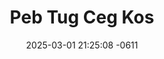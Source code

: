 ---
layout: movie-video-data
date: 2025-03-01 21:25:08 -0611
categories: movie

# Site Attributes
title: "Peb Tug Ceg Kos"
permalink: "/movie/Peb_Tug_Ceg_Kos"

# Movie Attributes
synopsis: "Zeng Yee (Viv Thao) and Zeng Ka (Meng Thao) become orphans after a mysterious drowning of their parents, leading them to , being adopted by their aunt and uncle. They grow up being mistreated by their aunt and over-worked in the rice fields for a love survive when a mysterious and powerful villain, Los Som (Cheng Xiong), sets out to win her heart. An opportunity arises. for Zeng Yee to be a hero when a white dragon offers a job to help protect his territory from two evil red dragons. In need of money Zeng Yee agrees to help, but it also happens to be that fate gives our hero a chance to avenge the death of his parents. Based on Hmong folitore, produced and directed by Cha Bee Thao, this action-packed film uncluding romance, drama, and fantasy (with special effects and 3D animations) will leave vou wondering if true love is based on fate."
producer: "Cha Bee Thao"
director: "Cha Bee Thao, Viv Thoj"
writer: "Cha Bee Thao"
video_link: "https://youtu.be/cg3xSh_GZyI?si=z_gxDv7FnAseoMM9"
genre: "Folklore Action"
year: ""
release_type: "DVD"
storage: "Private"
thumbnail: "/assets/images/movie_thumbnails/Peb Tug Ceg Kos.jpeg"
publishing_company: "Zaj Dawb Production"

# Sequels + Parts
base_movie: ""
total_parts: 0
sequel: ""

# Movie Cast
cast:
- name: "Tsab Npis Thoj"
- name: "Viv Thoj"
- name: "Paj Muas"
- name: "Tsheej Xyooj"
- name: "Ntxawg Yaj"
- name: "Fwm Thoj"
- name: "Nuv Xyooj"
- name: "Ntxhoo Vaj"
- name: "Meej Thoj"
---
